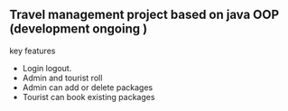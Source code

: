## Travel management project based on java OOP (development ongoing )

key features
- Login logout.
- Admin and tourist roll
- Admin can add or delete packages
- Tourist can book existing packages
